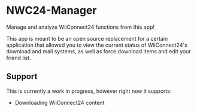 # NWC24-Manager
Manage and analyze WiiConnect24 functions from this app!

This app is meant to be an open source replacement for a certain application that allowed you to view the current status of WiiConnect24's download and mail systems, as well as force download items and edit your friend list.

## Support
This is currently a work in progress, however right now it supports:

- Downloading WiiConnect24 content
